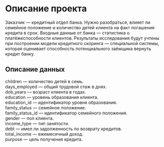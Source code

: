 # Описание проекта

Заказчик — кредитный отдел банка. Нужно разобраться, влияет ли семейное положение и количество детей клиента на факт погашения кредита в срок. Входные данные от банка — статистика о платёжеспособности клиентов.
Результаты исследования будут учтены при построении модели кредитного скоринга — специальной системы, которая оценивает способность потенциального заёмщика вернуть кредит банку.
## Описание данных

children — количество детей в семь.  
days_employed — общий трудовой стаж в днях.  
dob_years — возраст клиента в годах.  
education — уровень образования клиента.  
education_id — идентификатор уровня образования.  
family_status — семейное положение.  
family_status_id — идентификатор семейного положения.  
gender — пол клиента.  
income_type — тип занятости.  
debt — имел ли задолженность по возврату кредитов.  
total_income — ежемесячный доход.  
purpose — цель получения кредита.  
